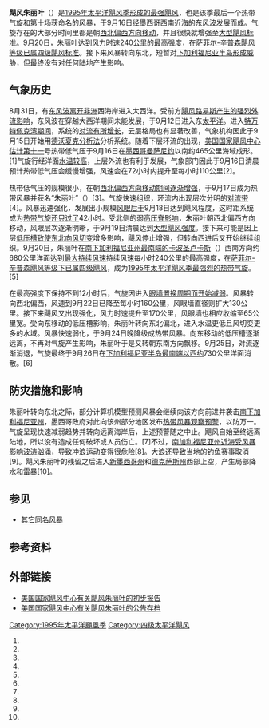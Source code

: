 **飓风朱丽叶**（）是[1995年太平洋飓风季形成的最强飓风](https://zh.wikipedia.org/wiki/1995年太平洋飓风季 "wikilink")，也是该季最后一个热带气旋和第十场获命名的风暴，于9月16日经[墨西哥](../Page/墨西哥.md "wikilink")西南近海的[东风波发展而成](https://zh.wikipedia.org/wiki/东风波 "wikilink")。气旋存在的大部分时间里都是朝[西北偏西方向移动](../Page/罗盘方位.md "wikilink")，并且很快就增强至[大型飓风标准](https://zh.wikipedia.org/wiki/热带气旋等级 "wikilink")。9月20日，朱丽叶达到[风力时速](../Page/最大持续风速.md "wikilink")240公里的最高强度，在[萨菲尔-辛普森飓风等级已属四级飓风标准](https://zh.wikipedia.org/wiki/萨菲尔-辛普森飓风等级 "wikilink")。接下来风暴转向东北，短暂对[下加利福尼亚半岛形成威胁](https://zh.wikipedia.org/wiki/下加利福尼亚半岛 "wikilink")，但最终没有对任何陆地产生影响。

## 气象历史

8月31日，有[东风波离开](https://zh.wikipedia.org/wiki/东风波 "wikilink")[非洲](../Page/非洲.md "wikilink")西海岸进入大西洋。受前方[飓风路易斯产生的强烈外流影响](https://zh.wikipedia.org/wiki/飓风路易斯 "wikilink")，东风波在穿越大西洋期间未能发展，于9月12日进入东[太平洋](https://zh.wikipedia.org/wiki/太平洋 "wikilink")。进入[特万特佩克湾期间](https://zh.wikipedia.org/wiki/特万特佩克湾 "wikilink")，系统的[对流有所增长](https://zh.wikipedia.org/wiki/对流 "wikilink")，云层格局也有显著改善，气象机构因此于9月15日开始用[德沃夏克分析法](../Page/德沃夏克分析法.md "wikilink")分析系统。随着下层环流的出现，[美国国家飓风中心估计第十一](https://zh.wikipedia.org/wiki/国家飓风中心 "wikilink")号热带低气压于9月16日在[墨西哥](../Page/墨西哥.md "wikilink")[曼萨尼约](../Page/曼萨尼约.md "wikilink")以南约465公里海域成形。\[1\]气旋行经洋面[水温较高](https://zh.wikipedia.org/wiki/海面温度 "wikilink")，上层外流也有利于发展，气象部门因此于9月16日清晨预计热带低气压会缓慢增强，风速会在72小时内提升至每小时110公里\[2\]。

热带低气压的规模很小，在朝[西北偏西方向移动期间逐渐增强](../Page/罗盘方位.md "wikilink")，于9月17日成为热带风暴并获名“朱丽叶”（）\[3\]。气旋快速组织，环流内出现层次分明的[对流带](../Page/雨带.md "wikilink")\[4\]。风暴迅速强化，发展出小规模[风眼后于](https://zh.wikipedia.org/wiki/风眼 "wikilink")9月18日达到飓风程度，这时距系统成为[热带气旋还只过了](https://zh.wikipedia.org/wiki/热带气旋 "wikilink")42小时。受北侧的弱[高压脊影响](https://zh.wikipedia.org/wiki/高压脊 "wikilink")，朱丽叶朝西北偏西方向移动，风眼层次逐渐明晰，于9月19日清晨达到[大型飓风强度](https://zh.wikipedia.org/wiki/热带气旋等级 "wikilink")。接下来可能是因上层[低压槽致使东北向](https://zh.wikipedia.org/wiki/低压槽 "wikilink")[风切变](../Page/风切变.md "wikilink")增多影响，飓风停止增强，但转向西进后又开始继续组织。9月20日，朱丽叶在[南下加利福尼亚州最南端的](https://zh.wikipedia.org/wiki/南下加利福尼亚州 "wikilink")[卡波圣卢卡斯](https://zh.wikipedia.org/wiki/卡波圣卢卡斯 "wikilink")（）西南方向约680公里洋面达到[最大持续风速](../Page/最大持续风速.md "wikilink")持续风速每小时240公里的最高强度，在[萨菲尔-辛普森飓风等级下已属四级飓风](https://zh.wikipedia.org/wiki/萨菲尔-辛普森飓风等级 "wikilink")，成为[1995年太平洋飓风季最强烈的热带气旋](https://zh.wikipedia.org/wiki/1995年太平洋飓风季 "wikilink")。\[5\]

在最高强度下保持不到12小时后，气旋因进入[眼墙置换周期而开始减弱](https://zh.wikipedia.org/wiki/眼墙置换 "wikilink")。风暴转向西北偏西，风速到9月22日已降至每小时160公里，风眼墙直径则扩大130公里。接下来飓风又出现强化，风力时速提升至170公里，风眼墙也相应收缩至65公里宽。受向东移动的低压槽影响，朱丽叶转向东北偏北，进入水温更低且风切变更多的水域。风暴快速弱化，于9月24日晚降级成热带风暴。向东移动的低压槽逐渐远离，不再对气旋产生影响，朱丽叶于是又转朝东南方向飘移。9月25日，对流逐渐消退，气旋最终于9月26日在[下加利福尼亚半岛最南端以西约](https://zh.wikipedia.org/wiki/下加利福尼亚半岛 "wikilink")730公里洋面消散。\[6\]

## 防灾措施和影响

朱丽叶转向东北之际，部分计算机模型预测风暴会继续向该方向前进并袭击[南下加利福尼亚州](https://zh.wikipedia.org/wiki/南下加利福尼亚州 "wikilink")，墨西哥政府对此向该州部分地区发布[热带风暴观察预警](https://zh.wikipedia.org/wiki/热带气旋警告 "wikilink")，以防万一。气旋呈现快速减弱趋势并转向远离海岸后，上述预警随之中止。飓风自始至终远离陆地，所以没有造成任何破坏或人员伤亡。\[7\]不过，[南加利福尼亚州近海受风暴影响波涛汹涌](https://zh.wikipedia.org/wiki/南加利福尼亚州 "wikilink")，导致冲浪运动变得很危险\[8\]。大浪还导致当地的钓鱼赛事取消\[9\]。飓风朱丽叶的残留之后进入[新墨西哥州](../Page/新墨西哥州.md "wikilink")和[德克萨斯州](../Page/德克萨斯州.md "wikilink")西部上空，产生局部降水和[雷暴](../Page/雷暴.md "wikilink")\[10\]。

## 参见

  - [其它同名风暴](https://zh.wikipedia.org/wiki/飓风朱丽叶 "wikilink")

## 参考资料

## 外部链接

  - [美国国家飓风中心有关飓风朱丽叶的初步报告](http://www.nhc.noaa.gov/archive/storm_wallets/epacific/ep1995-prelim/juliette/)
  - [美国国家飓风中心有关飓风朱丽叶的公告存档](http://www.nhc.noaa.gov/archive/storm_wallets/epacific/ep1995/juliette/public/)

[Category:1995年太平洋颶風季](https://zh.wikipedia.org/wiki/Category:1995年太平洋颶風季 "wikilink") [Category:四级太平洋飓风](https://zh.wikipedia.org/wiki/Category:四级太平洋飓风 "wikilink")

1.
2.
3.
4.
5.
6.
7.
8.
9.
10.